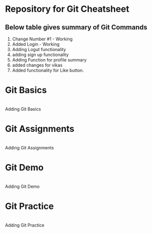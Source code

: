 # Repository for Git Cheatsheet
## Below table gives summary of Git Commands
1. Change Number #1 - Working
2. Added Login - Working
3. Adding Logut functionality
4. adding sign up functionality
5. Adding Function for profile summary
6. added changes for vikas
7. Added functionality for Like button.

# Git Basics
<br/> Adding Git Basics

# Git Assignments
<br/> Adding Git Assignments
# Git Demo
<br/> Adding Git Demo
# Git Practice
<br/> Adding Git Practice

